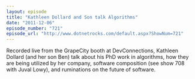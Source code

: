 ```yaml
---
layout: episode
title: "Kathleen Dollard and Son talk Algorithms"
date: "2011-12-06"
episode_number: "721"
episode_url: "http://www.dotnetrocks.com/default.aspx?ShowNum=721"
---
```


Recorded live from the GrapeCity booth at DevConnections, Kathleen Dollard (and her son Ben) talk about his PhD work in algorithms, how they are being utilized by her company, software composition (see show 708 with Juval Lowy), and ruminations on the future of software.

